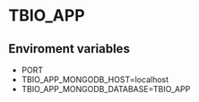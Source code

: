 # TBIO_APP

## Enviroment variables

* PORT
* TBIO_APP_MONGODB_HOST=localhost
* TBIO_APP_MONGODB_DATABASE=TBIO_APP
